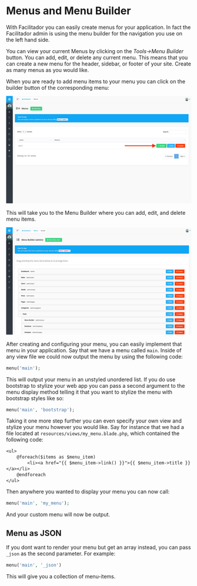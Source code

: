 # Menus and Menu Builder

With Facilitador you can easily create menus for your application. In fact the Facilitador admin is using the menu builder for the navigation you use on the left hand side.

You can view your current Menus by clicking on the _Tools-&gt;Menu Builder_ button. You can add, edit, or delete any current menu. This means that you can create a new menu for the header, sidebar, or footer of your site. Create as many menus as you would like.

When you are ready to add menu items to your menu you can click on the builder button of the corresponding menu:

![](../.gitbook/assets/menu_1.jpg)

This will take you to the Menu Builder where you can add, edit, and delete menu items.

![](../.gitbook/assets/menu_2.jpg)

After creating and configuring your menu, you can easily implement that menu in your application. Say that we have a menu called `main`. Inside of any view file we could now output the menu by using the following code:

```php
menu('main');
```

This will output your menu in an unstyled unordered list. If you do use bootstrap to stylize your web app you can pass a second argument to the menu display method telling it that you want to stylize the menu with bootstrap styles like so:

```php
menu('main', 'bootstrap');
```

Taking it one more step further you can even specify your own view and stylize your menu however you would like. Say for instance that we had a file located at `resources/views/my_menu.blade.php`, which contained the following code:

```markup
<ul>
    @foreach($items as $menu_item)
        <li><a href="{{ $menu_item->link() }}">{{ $menu_item->title }}</a></li>
    @endforeach
</ul>
```

Then anywhere you wanted to display your menu you can now call:

```php
menu('main', 'my_menu');
```

And your custom menu will now be output.

## Menu as JSON

If you dont want to render your menu but get an array instead, you can pass `_json` as the second parameter. For example:

```php
menu('main', '_json')
```

This will give you a collection of menu-items.

